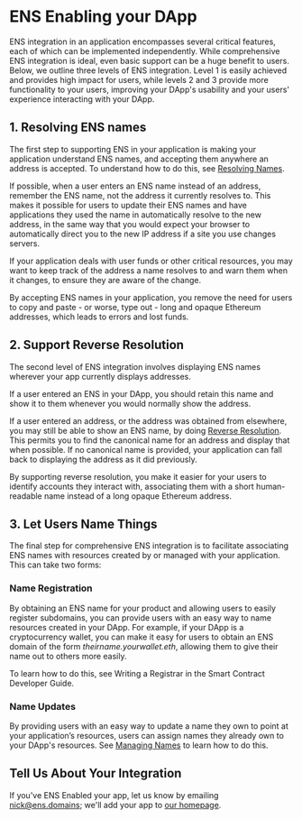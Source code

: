 # ENS Enabling your DApp

ENS integration in an application encompasses several critical features, each of which can be implemented independently. While comprehensive ENS integration is ideal, even basic support can be a huge benefit to users. Below, we outline three levels of ENS integration. Level 1 is easily achieved and provides high impact for users, while levels 2 and 3 provide more functionality to your users, improving your DApp's usability and your users' experience interacting with your DApp.

## 1. Resolving ENS names

The first step to supporting ENS in your application is making your application understand ENS names, and accepting them anywhere an address is accepted. To understand how to do this, see [Resolving Names](resolving-names.md).

If possible, when a user enters an ENS name instead of an address, remember the ENS name, not the address it currently resolves to. This makes it possible for users to update their ENS names and have applications they used the name in automatically resolve to the new address, in the same way that you would expect your browser to automatically direct you to the new IP address if a site you use changes servers.

If your application deals with user funds or other critical resources, you may want to keep track of the address a name resolves to and warn them when it changes, to ensure they are aware of the change.

By accepting ENS names in your application, you remove the need for users to copy and paste - or worse, type out - long and opaque Ethereum addresses, which leads to errors and lost funds.

## 2. Support Reverse Resolution

The second level of ENS integration involves displaying ENS names wherever your app currently displays addresses.

If a user entered an ENS in your DApp, you should retain this name and show it to them whenever you would normally show the address.

If a user entered an address, or the address was obtained from elsewhere, you may still be able to show an ENS name, by doing [Reverse Resolution](resolving-names.md#reverse-resolution). This permits you to find the canonical name for an address and display that when possible. If no canonical name is provided, your application can fall back to displaying the address as it did previously.

By supporting reverse resolution, you make it easier for your users to identify accounts they interact with, associating them with a short human-readable name instead of a long opaque Ethereum address.

## 3. Let Users Name Things

The final step for comprehensive ENS integration is to facilitate associating ENS names with resources created by or managed with your application. This can take two forms:

### Name Registration

By obtaining an ENS name for your product and allowing users to easily register subdomains, you can provide users with an easy way to name resources created in your DApp. For example, if your DApp is a cryptocurrency wallet, you can make it easy for users to obtain an ENS domain of the form _theirname.yourwallet.eth_, allowing them to give their name out to others more easily.

To learn how to do this, see Writing a Registrar in the Smart Contract Developer Guide.

### Name Updates

By providing users with an easy way to update a name they own to point at your application’s resources, users can assign names they already own to your DApp's resources. See [Managing Names](managing-names.md) to learn how to do this.

## Tell Us About Your Integration

If you've ENS Enabled your app, let us know by emailing [nick@ens.domains](mailto:nick@ens.domains); we'll add your app to [our homepage](https://ens.domains/). 

